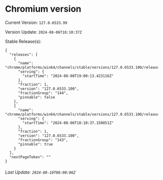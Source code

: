 # Chromium version

Current Version: `127.0.6533.99`

Version Update: `2024-08-06T18:10:37Z`

Stable Release(s):
```
{
  "releases": [
    {
      "name": "chrome/platforms/win64/channels/stable/versions/127.0.6533.100/releases/1723143613",
      "serving": {
        "startTime": "2024-08-08T19:00:13.423116Z"
      },
      "fraction": 1,
      "version": "127.0.6533.100",
      "fractionGroup": "144",
      "pinnable": false
    },
    {
      "name": "chrome/platforms/win64/channels/stable/versions/127.0.6533.100/releases/1722967837",
      "serving": {
        "startTime": "2024-08-06T18:10:37.150851Z"
      },
      "fraction": 1,
      "version": "127.0.6533.100",
      "fractionGroup": "143",
      "pinnable": true
    }
  ],
  "nextPageToken": ""
}
```

###### Last Update: `2024-08-10T08:00:06Z`
        